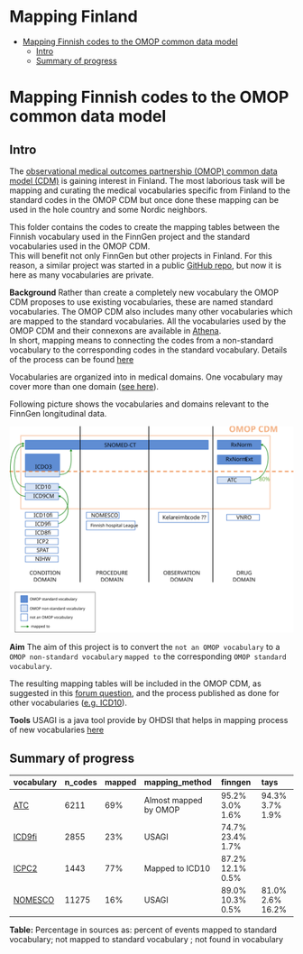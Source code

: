 Mapping Finland
================

  - [Mapping Finnish codes to the OMOP common data
    model](#mapping-finnish-codes-to-the-omop-common-data-model)
      - [Intro](#intro)
      - [Summary of progress](#summary-of-progress)

# Mapping Finnish codes to the OMOP common data model

## Intro

The [observational medical outcomes partnership (OMOP) common data model
(CDM)](https://www.ohdsi.org/) is gaining interest in Finland. The most
laborious task will be mapping and curating the medical vocabularies
specific from Finland to the standard codes in the OMOP CDM but once
done these mapping can be used in the hole country and some Nordic
neighbors.

This folder contains the codes to create the mapping tables between the
Finnish vocabulary used in the FinnGen project and the standard
vocabularies used in the OMOP CDM.  
This will benefit not only FinnGen but other projects in Finland. For
this reason, a similar project was started in a public [GitHub
repo](https://github.com/javier-gracia-tabuenca-tuni/mapping_finland),
but now it is here as many vocabularies are private.

**Background** Rather than create a completely new vocabulary the OMOP
CDM proposes to use existing vocabularies, these are named standard
vocabularies. The OMOP CDM also includes many other vocabularies which
are mapped to the standard vocabularies. All the vocabularies used by
the OMOP CDM and their connexons are available in
[Athena](http://athena.ohdsi.org/).  
In short, mapping means to connecting the codes from a non-standard
vocabulary to the corresponding codes in the standard vocabulary.
Details of the process can be found
[here](https://www.ohdsi.org/web/wiki/doku.php?id=documentation:vocabulary:introduction)

Vocabularies are organized into in medical domains. One vocabulary may
cover more than one domain ([see
here](https://www.ohdsi.org/web/wiki/doku.php?id=documentation:vocabulary:domains_and_vocabularies)).

Following picture shows the vocabularies and domains relevant to the
FinnGen longitudinal data.

![FinnGen vocabularies](finngen_vocabularies.svg)

**Aim** The aim of this project is to convert the `not an OMOP
vocabulary` to a `OMOP non-standard vocabulary` `mapped to` the
corresponding `OMOP standard vocabulary`.

The resulting mapping tables will be included in the OMOP CDM, as
suggested in this [forum
question](https://forums.ohdsi.org/t/creating-new-vocabularies/9929/2),
and the process published as done for other vocabularies
([e.g. ICD10](https://www.ohdsi.org/web/wiki/doku.php?id=documentation:vocabulary:icd10)).

**Tools** USAGI is a java tool provide by OHDSI that helps in mapping
process of new vocabularies [here](https://github.com/OHDSI/Usagi)

## Summary of progress

<div class="kable-table">

| vocabulary            | n\_codes | mapped | mapping\_method       | finngen          | tays             |
| :-------------------- | :------- | :----- | :-------------------- | :--------------- | :--------------- |
| [ATC](./ATC/)         | 6211     | 69%    | Almost mapped by OMOP | 95.2% 3.0% 1.6%  | 94.3% 3.7% 1.9%  |
| [ICD9fi](./ICD9fi/)   | 2855     | 23%    | USAGI                 | 74.7% 23.4% 1.7% |                  |
| [ICPC2](./ICPC2/)     | 1443     | 77%    | Mapped to ICD10       | 87.2% 12.1% 0.5% |                  |
| [NOMESCO](./NOMESCO/) | 11275    | 16%    | USAGI                 | 89.0% 10.3% 0.5% | 81.0% 2.6% 16.2% |

</div>

**Table:** Percentage in sources as: percent of events mapped to
standard vocabulary; not mapped to standard vocabulary ; not found in
vocabulary

[]()
